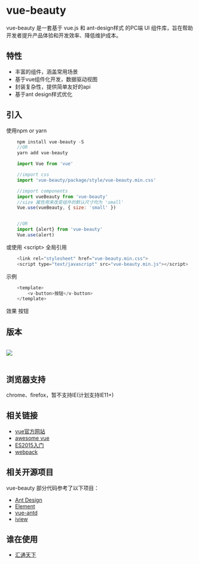 # vue-beauty

vue-beauty 是一套基于 vue.js 和 ant-design样式 的PC端 UI 组件库，旨在帮助开发者提升产品体验和开发效率、降低维护成本。

## 特性
- 丰富的组件，涵盖常用场景
- 基于vue组件化开发，数据驱动视图
- 封装复杂性，提供简单友好的api
- 基于ant design样式优化

## 引入
使用npm or yarn
````javascript
    npm install vue-beauty -S 
    //OR
    yarn add vue-beauty

    import Vue from 'vue'

    //import css
    import 'vue-beauty/package/style/vue-beauty.min.css'

    //import components
    import vueBeauty from 'vue-beauty'
    //size 属性用来改变组件的默认尺寸均为 'small'
    Vue.use(vueBeauty, { size: 'small' })


    //OR
    import {alert} from 'vue-beauty'
    Vue.use(alert)
````
或使用  \<script\> 全局引用
````javascript
    <link rel="stylesheet" href="vue-beauty.min.css"> 
    <script type="text/javascript" src="vue-beauty.min.js"></script> 
````
示例
````javascript
    <template>
        <v-button>按钮</v-button>
    </template>
````
效果
<v-button>按钮</v-button>
## 版本
<br>
<a href="https://www.npmjs.com/package/vue-beauty" target="_blank"> 
    <img src="http://img.shields.io/npm/v/vue-beauty.svg"> 
</a> 
<br><br>

## 浏览器支持
chrome、firefox，暂不支持IE(计划支持IE11+)
## 相关链接
- <a href="http://cn.vuejs.org/" target="_blank">vue官方网站</a> 
- <a href="https://github.com/vuejs/awesome-vue" target="_blank">awesome vue</a> 
- <a href="http://es6.ruanyifeng.com/" target="_blank">ES2015入门</a> 
- <a href="https://doc.webpack-china.org/" target="_blank">webpack</a>
## 相关开源项目
vue-beauty 部分代码参考了以下项目：
- <a href="https://github.com/ant-design/ant-design/" target="_blank">Ant Design</a> 
- <a href="https://github.com/ElemeFE/element" target="_blank">Element</a> 
- <a href="https://github.com/okoala/vue-antd" target="_blank">vue-antd</a> 
- <a href="https://github.com/iview/iview" target="_blank">iview</a>
## 谁在使用
- <a href="http://www.g7.com.cn/" target="_blank">汇通天下</a>